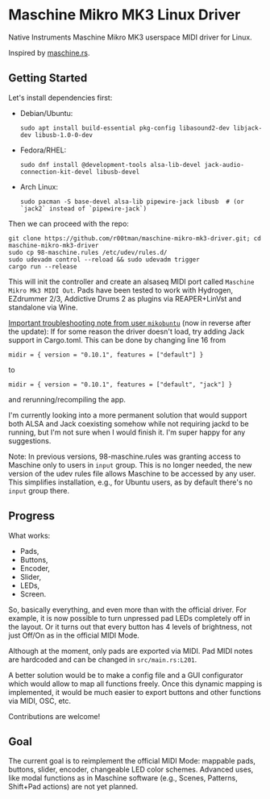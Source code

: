 # Maschine Mikro MK3 Linux Driver
Native Instruments Maschine Mikro MK3 userspace MIDI driver for Linux.

Inspired by [maschine.rs](https://github.com/wrl/maschine.rs).

## Getting Started

Let's install dependencies first:
- Debian/Ubuntu:
  ```
  sudo apt install build-essential pkg-config libasound2-dev libjack-dev libusb-1.0-0-dev
  ```
- Fedora/RHEL:
  ```
  sudo dnf install @development-tools alsa-lib-devel jack-audio-connection-kit-devel libusb-devel
  ```
- Arch Linux:
  ```
  sudo pacman -S base-devel alsa-lib pipewire-jack libusb  # (or `jack2` instead of `pipewire-jack`)
  ``` 

Then we can proceed with the repo:

```shell
git clone https://github.com/r00tman/maschine-mikro-mk3-driver.git; cd maschine-mikro-mk3-driver
sudo cp 98-maschine.rules /etc/udev/rules.d/
sudo udevadm control --reload && sudo udevadm trigger
cargo run --release
```

This will init the controller and create an alsaseq MIDI port called `Maschine Mikro Mk3 MIDI Out`.
Pads have been tested to work with Hydrogen, EZdrummer 2/3, Addictive Drums 2 as plugins via REAPER+LinVst and standalone via Wine.

[Important troubleshooting note from user `mikobuntu`](https://github.com/r00tman/maschine-mikro-mk3-driver/issues/5) (now in reverse after the update): If for some reason the driver doesn't load, try adding Jack support in Cargo.toml. This can be done by changing line 16 from
```
midir = { version = "0.10.1", features = ["default"] }
```
to
```
midir = { version = "0.10.1", features = ["default", "jack"] }
```
and rerunning/recompiling the app.

I'm currently looking into a more permanent solution that would support both ALSA and Jack coexisting somehow while not requiring jackd to be running, but I'm not sure when I would finish it. I'm super happy for any suggestions.

Note: In previous versions, 98-maschine.rules was granting access to Maschine only to users in `input` group. This is no longer needed, the new version of the udev rules file allows Maschine to be accessed by any user. This simplifies installation, e.g., for Ubuntu users, as by default there's no `input` group there.

## Progress

What works:
 - Pads,
 - Buttons,
 - Encoder,
 - Slider,
 - LEDs,
 - Screen.

So, basically everything, and even more than with the official driver.
For example, it is now possible to turn unpressed pad LEDs completely off in the layout.
Or it turns out that every button has 4 levels of brightness, not just Off/On as in the official MIDI Mode.

Although at the moment, only pads are exported via MIDI.
Pad MIDI notes are hardcoded and can be changed in `src/main.rs:L201`.

A better solution would be to make a config file and a GUI configurator which would allow to map all functions freely.
Once this dynamic mapping is implemented, it would be much easier to export buttons and other functions via MIDI, OSC, etc.

Contributions are welcome!

## Goal

The current goal is to reimplement the official MIDI Mode: mappable pads, buttons, slider, encoder, changeable LED color schemes.
Advanced uses, like modal functions as in Maschine software (e.g., Scenes, Patterns, Shift+Pad actions) are not yet planned.

